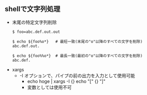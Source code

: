 ## shellで文字列処理

* 末尾の特定文字列削除
  ```
  $ foo=abc.def.out.out

  $ echo ${foo%o*}   # 最短一致(末尾の"o"以降のすべての文字を削除)
  abc.def.out.

  $ echo ${foo%%o*}  # 最長一致(最初の"o"以降のすべての文字を削除)
  abc.def.
  ```
* xargs
  * -I オプションで、パイプの前の出力を入力として使用可能
    * echo hoge | xargs -I {} echo "[" {} "]"
    * 変数としては使用不可
